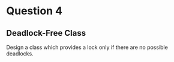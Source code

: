 # Question 4
## Deadlock-Free Class
Design a class which provides a lock only if there are no possible deadlocks.

